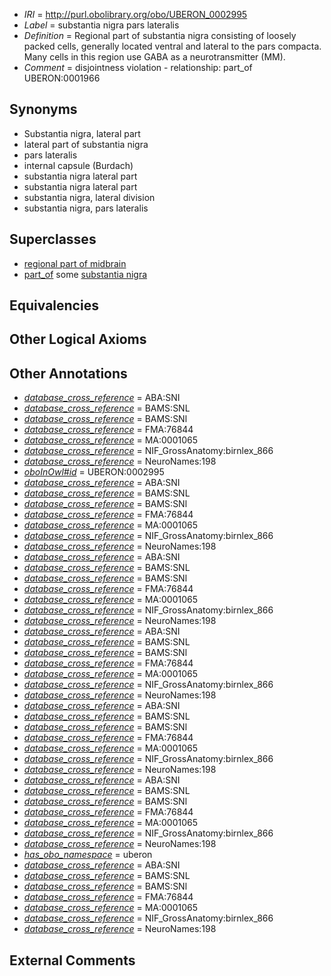  * *IRI* = http://purl.obolibrary.org/obo/UBERON_0002995
 * *Label* = substantia nigra pars lateralis
 * *Definition* = Regional part of substantia nigra consisting of loosely packed cells, generally located ventral and lateral to the pars compacta.  Many cells in this region use GABA as a neurotransmitter (MM).
 * *Comment* = disjointness violation - relationship: part_of UBERON:0001966

## Synonyms

 * Substantia nigra, lateral part
 * lateral part of substantia nigra
 * pars lateralis
 * internal capsule (Burdach)
 * substantia nigra lateral part
 * substantia nigra lateral part
 * substantia nigra, lateral division
 * substantia nigra, pars lateralis

## Superclasses

 * [regional part of midbrain](../../UBERON/50/UBERON_0002950.md)
 * [part_of](../../BFO/50/BFO_0000050.md) some [substantia nigra](../../UBERON/38/UBERON_0002038.md)

## Equivalencies


## Other Logical Axioms


## Other Annotations

 * *[database_cross_reference](../../ef/oboInOwl#hasDbXref.md)* = ABA:SNI
 * *[database_cross_reference](../../ef/oboInOwl#hasDbXref.md)* = BAMS:SNL
 * *[database_cross_reference](../../ef/oboInOwl#hasDbXref.md)* = BAMS:SNl
 * *[database_cross_reference](../../ef/oboInOwl#hasDbXref.md)* = FMA:76844
 * *[database_cross_reference](../../ef/oboInOwl#hasDbXref.md)* = MA:0001065
 * *[database_cross_reference](../../ef/oboInOwl#hasDbXref.md)* = NIF_GrossAnatomy:birnlex_866
 * *[database_cross_reference](../../ef/oboInOwl#hasDbXref.md)* = NeuroNames:198
 * *[oboInOwl#id](../../id/oboInOwl#id.md)* = UBERON:0002995
 * *[database_cross_reference](../../ef/oboInOwl#hasDbXref.md)* = ABA:SNI
 * *[database_cross_reference](../../ef/oboInOwl#hasDbXref.md)* = BAMS:SNL
 * *[database_cross_reference](../../ef/oboInOwl#hasDbXref.md)* = BAMS:SNl
 * *[database_cross_reference](../../ef/oboInOwl#hasDbXref.md)* = FMA:76844
 * *[database_cross_reference](../../ef/oboInOwl#hasDbXref.md)* = MA:0001065
 * *[database_cross_reference](../../ef/oboInOwl#hasDbXref.md)* = NIF_GrossAnatomy:birnlex_866
 * *[database_cross_reference](../../ef/oboInOwl#hasDbXref.md)* = NeuroNames:198
 * *[database_cross_reference](../../ef/oboInOwl#hasDbXref.md)* = ABA:SNI
 * *[database_cross_reference](../../ef/oboInOwl#hasDbXref.md)* = BAMS:SNL
 * *[database_cross_reference](../../ef/oboInOwl#hasDbXref.md)* = BAMS:SNl
 * *[database_cross_reference](../../ef/oboInOwl#hasDbXref.md)* = FMA:76844
 * *[database_cross_reference](../../ef/oboInOwl#hasDbXref.md)* = MA:0001065
 * *[database_cross_reference](../../ef/oboInOwl#hasDbXref.md)* = NIF_GrossAnatomy:birnlex_866
 * *[database_cross_reference](../../ef/oboInOwl#hasDbXref.md)* = NeuroNames:198
 * *[database_cross_reference](../../ef/oboInOwl#hasDbXref.md)* = ABA:SNI
 * *[database_cross_reference](../../ef/oboInOwl#hasDbXref.md)* = BAMS:SNL
 * *[database_cross_reference](../../ef/oboInOwl#hasDbXref.md)* = BAMS:SNl
 * *[database_cross_reference](../../ef/oboInOwl#hasDbXref.md)* = FMA:76844
 * *[database_cross_reference](../../ef/oboInOwl#hasDbXref.md)* = MA:0001065
 * *[database_cross_reference](../../ef/oboInOwl#hasDbXref.md)* = NIF_GrossAnatomy:birnlex_866
 * *[database_cross_reference](../../ef/oboInOwl#hasDbXref.md)* = NeuroNames:198
 * *[database_cross_reference](../../ef/oboInOwl#hasDbXref.md)* = ABA:SNI
 * *[database_cross_reference](../../ef/oboInOwl#hasDbXref.md)* = BAMS:SNL
 * *[database_cross_reference](../../ef/oboInOwl#hasDbXref.md)* = BAMS:SNl
 * *[database_cross_reference](../../ef/oboInOwl#hasDbXref.md)* = FMA:76844
 * *[database_cross_reference](../../ef/oboInOwl#hasDbXref.md)* = MA:0001065
 * *[database_cross_reference](../../ef/oboInOwl#hasDbXref.md)* = NIF_GrossAnatomy:birnlex_866
 * *[database_cross_reference](../../ef/oboInOwl#hasDbXref.md)* = NeuroNames:198
 * *[database_cross_reference](../../ef/oboInOwl#hasDbXref.md)* = ABA:SNI
 * *[database_cross_reference](../../ef/oboInOwl#hasDbXref.md)* = BAMS:SNL
 * *[database_cross_reference](../../ef/oboInOwl#hasDbXref.md)* = BAMS:SNl
 * *[database_cross_reference](../../ef/oboInOwl#hasDbXref.md)* = FMA:76844
 * *[database_cross_reference](../../ef/oboInOwl#hasDbXref.md)* = MA:0001065
 * *[database_cross_reference](../../ef/oboInOwl#hasDbXref.md)* = NIF_GrossAnatomy:birnlex_866
 * *[database_cross_reference](../../ef/oboInOwl#hasDbXref.md)* = NeuroNames:198
 * *[has_obo_namespace](../../ce/oboInOwl#hasOBONamespace.md)* = uberon
 * *[database_cross_reference](../../ef/oboInOwl#hasDbXref.md)* = ABA:SNI
 * *[database_cross_reference](../../ef/oboInOwl#hasDbXref.md)* = BAMS:SNL
 * *[database_cross_reference](../../ef/oboInOwl#hasDbXref.md)* = BAMS:SNl
 * *[database_cross_reference](../../ef/oboInOwl#hasDbXref.md)* = FMA:76844
 * *[database_cross_reference](../../ef/oboInOwl#hasDbXref.md)* = MA:0001065
 * *[database_cross_reference](../../ef/oboInOwl#hasDbXref.md)* = NIF_GrossAnatomy:birnlex_866
 * *[database_cross_reference](../../ef/oboInOwl#hasDbXref.md)* = NeuroNames:198

## External Comments

